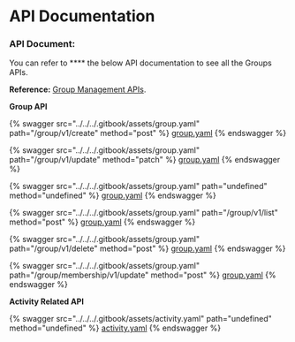 # API Documentation

### **API Document:**

You can refer to \*\*\*\* the below API documentation to see all the Groups APIs.

**Reference:** [Group Management APIs](http://docs.sunbird.org/latest/apis/groupapi/).

**Group API**

{% swagger src="../../../.gitbook/assets/group.yaml" path="/group/v1/create" method="post" %}
[group.yaml](../../../.gitbook/assets/group.yaml)
{% endswagger %}

{% swagger src="../../../.gitbook/assets/group.yaml" path="/group/v1/update" method="patch" %}
[group.yaml](../../../.gitbook/assets/group.yaml)
{% endswagger %}

{% swagger src="../../../.gitbook/assets/group.yaml" path="undefined" method="undefined" %}
[group.yaml](../../../.gitbook/assets/group.yaml)
{% endswagger %}

{% swagger src="../../../.gitbook/assets/group.yaml" path="/group/v1/list" method="post" %}
[group.yaml](../../../.gitbook/assets/group.yaml)
{% endswagger %}

{% swagger src="../../../.gitbook/assets/group.yaml" path="/group/v1/delete" method="post" %}
[group.yaml](../../../.gitbook/assets/group.yaml)
{% endswagger %}

{% swagger src="../../../.gitbook/assets/group.yaml" path="/group/membership/v1/update" method="post" %}
[group.yaml](../../../.gitbook/assets/group.yaml)
{% endswagger %}

**Activity Related API**

{% swagger src="../../../.gitbook/assets/activity.yaml" path="undefined" method="undefined" %}
[activity.yaml](../../../.gitbook/assets/activity.yaml)
{% endswagger %}
